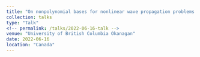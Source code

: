 ```yaml
---
title: "On nonpolynomial bases for nonlinear wave propagation problems with finite elements"
collection: talks
type: "Talk"
<!-- permalink: /talks/2022-06-16-talk -->
venue: "University of British Columbia Okanagan"
date: 2022-06-16
location: "Canada"
---
```


